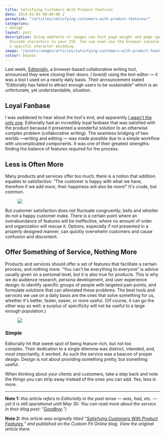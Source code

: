 ```yaml
---
title: Satisfying Customers With Product Features
date: 2014-01-03 00:00:00 Z
permalink: "/articles/satisfying-customers-with-product-features/"
categories:
- design
layout: post
description: Using webfonts or images can hurt page weight and page speed, so use
  Unicode characters in your CSS. You can even use the browser console to easily find
  a specific character encoding.
image: "/assets/images/articles/satisfying-customers-with-product-features/satisfying-customers-with-product-features.png"
colour: bayoux
---
```


Last week, [Editorially](http://editorially.com/ "Editorially"), a browser-based collaborative writing tool, announced they were closing their doors. I love(d) using the text editor — it was a tool I used on a nearly daily basis. Their announcement stated “Editorially has failed to attract enough users to be sustainable” which is an unfortunate, yet understandable, situation.

## Loyal Fanbase

I was saddened to hear about the tool's end, and apparently [I wasn't the only one](https://twitter.com/search?q=editorially "Editorially search results on Twitter"). Editorially had an incredibly loyal fanbase that was satisfied with the product because it presented a wonderful solution to an otherwise complex problem (collaborative writing). The seamless bridging of two worlds —writing and editing — was made possible due to a simple workflow with uncomplicated components. It was one of their greatest strengths: finding the balance of features required for the process.

## Less is Often More

Many products and services offer too much; there is a notion that addition equates to satisfaction: “The customer is happy with what we have, therefore if we add *more*, their happiness will also be *more!*” It's crude, but common.

<figure>
    <img src="{{site.url}}/assets/images/articles/satisfying-customers-with-product-features/customer-satisfaction.jpg" />
</figure>

But customer satisfaction does not fluctuate congruently; bells and whistler do not a happy customer make. There is a certain point where an overabundance of features will be ineffective, where no amount of order and organization will rescue it. Options, especially if not presented in a properly designed manner, can quickly overwhelm customers and cause confusion and discontent.

## Offer Something of Service, Nothing More

Products and services should offer a set of features that facilitate a certain process, and nothing more. “You can't be everything to everyone” is advice usually given on a personal level, but it is also true for products. This is why we do audience research, persona development, and user experience design: to identify specific groups of people with targeted pain points, and formulate solutions that can alleviated these problems. The best tools and services we use on a daily basis are the ones that solve something for us, whether it's better, faster, easier, or more useful. (Of course, it can go the other way as well: a surplus of specificity will not be useful to a large enough population.)

<figure class="u-text-align-center">
    <img src="{{site.url}}/assets/images/articles/satisfying-customers-with-product-features/customer-satisfaction-best.gif" />
</figure>

### Simple

Editorially hit that sweet spot of being feature-rich, but not too complex. Their dedication to a single dilemma was distinct, intended, and, most importantly, it worked. As such the service was a beacon of proper design. Design is not about providing something pretty, but something useful.

When thinking about your clients and customers, take a step back and note the things you can strip away instead of the ones you can add. Yes, less *is* more.

***

**Note 1:** *this article refers to Editorially in the past tense — was, had, etc. — yet it is still operational until May 30\. You can read more about the service in their blog post: “[Goodbye](http://stet.editorially.com/articles/goodbye/ "STET blog: ").”)*

**Note 2:** *this article was originally titled “[Satisfying Customers With Product Features](http://www.customfitonline.com/news/2014/2/17/satisfying-customers-with-product-features/),” and published on the Custom Fit Online blog. View the original article there.*
